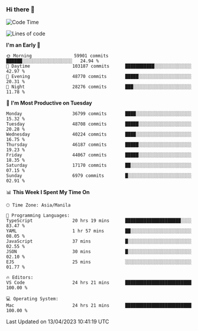 ### Hi there 👋

<!--START_SECTION:waka-->
![Code Time](http://img.shields.io/badge/Code%20Time-3%2C841%20hrs%2051%20mins-blue)

![Lines of code](https://img.shields.io/badge/From%20Hello%20World%20I%27ve%20Written-98.8%20million%20lines%20of%20code-blue)

**I'm an Early 🐤** 

```text
🌞 Morning                59901 commits       ██████░░░░░░░░░░░░░░░░░░░   24.94 % 
🌆 Daytime                103187 commits      ███████████░░░░░░░░░░░░░░   42.97 % 
🌃 Evening                48770 commits       █████░░░░░░░░░░░░░░░░░░░░   20.31 % 
🌙 Night                  28276 commits       ███░░░░░░░░░░░░░░░░░░░░░░   11.78 % 
```
📅 **I'm Most Productive on Tuesday** 

```text
Monday                   36799 commits       ████░░░░░░░░░░░░░░░░░░░░░   15.32 % 
Tuesday                  48708 commits       █████░░░░░░░░░░░░░░░░░░░░   20.28 % 
Wednesday                40224 commits       ████░░░░░░░░░░░░░░░░░░░░░   16.75 % 
Thursday                 46187 commits       █████░░░░░░░░░░░░░░░░░░░░   19.23 % 
Friday                   44067 commits       █████░░░░░░░░░░░░░░░░░░░░   18.35 % 
Saturday                 17170 commits       ██░░░░░░░░░░░░░░░░░░░░░░░   07.15 % 
Sunday                   6979 commits        █░░░░░░░░░░░░░░░░░░░░░░░░   02.91 % 
```


📊 **This Week I Spent My Time On** 

```text
🕑︎ Time Zone: Asia/Manila

💬 Programming Languages: 
TypeScript               20 hrs 19 mins      █████████████████████░░░░   83.47 % 
YAML                     1 hr 57 mins        ██░░░░░░░░░░░░░░░░░░░░░░░   08.05 % 
JavaScript               37 mins             █░░░░░░░░░░░░░░░░░░░░░░░░   02.55 % 
JSON                     30 mins             █░░░░░░░░░░░░░░░░░░░░░░░░   02.10 % 
EJS                      25 mins             ░░░░░░░░░░░░░░░░░░░░░░░░░   01.77 % 

🔥 Editors: 
VS Code                  24 hrs 21 mins      █████████████████████████   100.00 % 

💻 Operating System: 
Mac                      24 hrs 21 mins      █████████████████████████   100.00 % 
```


 Last Updated on 13/04/2023 10:41:19 UTC
<!--END_SECTION:waka-->


<!--
**rad182/rad182** is a ✨ _special_ ✨ repository because its `README.md` (this file) appears on your GitHub profile.

Here are some ideas to get you started:

- 🔭 I’m currently working on ...
- 🌱 I’m currently learning ...
- 👯 I’m looking to collaborate on ...
- 🤔 I’m looking for help with ...
- 💬 Ask me about ...
- 📫 How to reach me: ...
- 😄 Pronouns: ...
- ⚡ Fun fact: ...
-->
